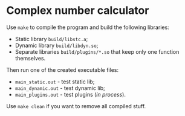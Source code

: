 # Complex number calculator

Use `make` to compile the program and build the following libraries:
* Static library `build/libstc.a`;
* Dynamic library `build/libdyn.so`;
* Separate libraries `build/plugins/*.so` that keep only one function themselves.

Then run one of the created executable files:
* `main_static.out` - test static lib;
* `main_dynamic.out` - test dynamic lib;
* `main_plugins.out` - test plugins (*in process*).

Use `make clean` if you want to remove all compiled stuff.

